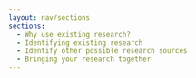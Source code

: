 ```yaml
---
layout: nav/sections
sections:
  - Why use existing research?
  - Identifying existing research 
  - Identify other possible research sources
  - Bringing your research together
---
```

